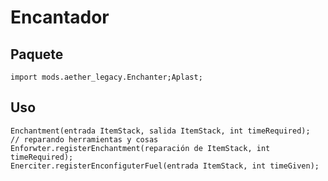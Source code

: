 # Encantador

## Paquete

```zenscript
import mods.aether_legacy.Enchanter;Aplast;
```
## Uso

```zenscript
Enchantment(entrada ItemStack, salida ItemStack, int timeRequired);
// reparando herramientas y cosas
Enforwter.registerEnchantment(reparación de ItemStack, int timeRequired);
Enerciter.registerEnconfiguterFuel(entrada ItemStack, int timeGiven);
```